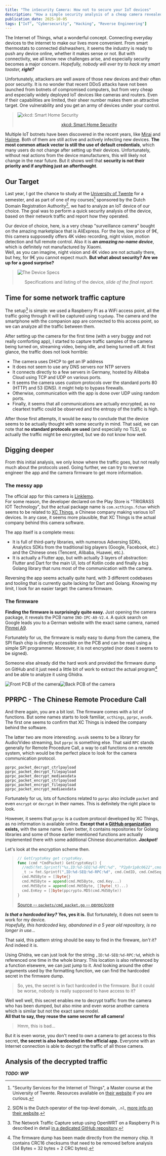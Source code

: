 ```yaml
---
title: "The inSecurity Camera: How not to secure your IoT devices"
description: "How a simple security analysis of a cheap camera revealed multiple vulnerabilities and what you can learn from it."
publication_date: 2025-10-05
tags: ["IoT", "Cybersecurity", "Hacking", "Reverse Engineering"]
---
```


The Internet of Things, what a wonderful concept. Connecting everyday devices to the internet to make 
our lives more convenient. From smart thermostats to connected dishwashers, it seems the industry is 
ready to push any device online, whether it makes sense or not. But with connectivity, we all know
new challenges arise, and especially security becomes a major concern. *Hopefully, nobody will ever
try to hack my smart toaster, **right?***

Unfortunately, attackers are well aware of those new devices and their often poor security. It is no
wonder that recent DDoS attacks have not been launched from botnets of compromised computers, but
from very cheap and especially widely deployed IoT devices like cameras and routers. Even if their 
capabilities are limited, their sheer number makes them an attractive target. One vulnerability and 
you get an army of devices under your control.

> ![xkcd: Smart Home Security](https://imgs.xkcd.com/comics/smart_home_security.png)
> <center><a href="https://xkcd.com/1966/">xkcd: Smart Home Security</a></center>

Multiple IoT botnets have been discovered in the recent years, like [Mirai](https://en.wikipedia.org/wiki/Mirai_(malware))
and [Hajime](https://en.wikipedia.org/wiki/Hajime_(malware)). Both of them are still active and actively
infecting new devices. **The most common attack vector is still the use of default credentials**, which
many users do not change after setting up their devices. Unfortunately, without real actions from
the device manufacturers, this will likely not change in the near future. But it shows well that 
**security is not their priority and if anything just an afterthought**.

## Our Target 

Last year, I got the chance to study at the [University of Twente](https://www.utwente.nl/en/) for a semester, and 
as part of one of my courses[^SSIoT] sponsored by the Dutch Domain Registration Authority[^SIDN], we had to analyze an IoT device of our choice.
The goal was to perform a quick security analysis of the device, based on their network traffic and report how they operated.

Our device of choice, here, is a very cheap "surveillance camera" bought on the amazing marketplace that is AliExpress. 
For the low, low price of 9€, this camera supposedly offers 4K video recording, night vision, motion detection and full remote control.
Also it is ***an amazing no-name device***, which is definitely not manufactured by Xiaomi.  
Well, as you can imagine, night vision and 4K video are not actually there, but hey, for 9€ you cannot expect much.
**But what about security? Are we up for a good surprise?**

> ![The Device Specs](./assets/device_listing.png)
> <center>Specifications and listing of the device, <em>slide of the final report.</em></center>

## Time for some network traffic capture

The setup[^NetworkCapture] is simple: we used a Raspberry Pi as a WiFi access point, all the traffic going through it will be captured using `tcpdump`.
The camera and the smartphone with the companion app are connected to this access point, so we can analyze all the traffic between them.

After setting up the camera for the first time (with a very buggy and not really comforting app), I started to capture traffic samples
of the camera being turned on, streaming video, being idle, and being turned off. At first glance, the traffic does not look horrible:

* The camera uses DHCP to get an IP address
* It does not seem to use any DNS servers nor NTP servers
* It connects directly to a few servers in Germany, hosted by Alibaba Cloud using TCP and UDP on various ports.
* It seems the camera uses custom protocols over the standard ports 80 (HTTP) and 53 (DNS). it might help to bypass firewalls.
* Otherwise, communication with the app is done over UDP using random ports.
* Finally, it seems that all communications are actually encrypted, as no cleartext traffic could be observed and the entropy of the traffic is high.

After those first attempts, it would be easy to conclude that the device seems to be actually thought with some security in mind. 
That said, we can note that **no standard protocols are used** (and especially no TLS), so actually the traffic might be encrypted, but we do not know how well.

## Digging deeper

From this initial analysis, we only know where the traffic goes, but not really much about the protocols used.
Going further, we can try to reverse engineer the app and the camera firmware to get more information.

### The messy app

The official app for this camera is [Linklemo](https://play.google.com/store/apps/details?id=com.xcthings.fchan).  
For some reason, the developer declared on the Play Store is "TRIGRASS IOT Technology", but the actual package name is `com.xcthings.fchan` which 
seems to be related to [XC Things](https://www.xcthings.com), a Chinese company making various IoT devices. In any case, it seems more plausible, that 
XC Things is the actual company behind this camera software.

The app itself is a complete mess:

* It is full of third-party libraries, with numerous Adversing SDKs, Analytics SDKs from 
the traditional big players (Google, Facebook, etc.) and the Chinese ones (Tencent, Alibaba, Huawei, etc.).
* It is actually a Flutter app, but with actually 3 layers of abstraction: Flutter and Dart for the main UI, lots of Kotlin code and finally a big Golang library that runs most of the communication with the camera.

Reversing the app seems actually quite hard, with 3 different codebases and tooling that is currently quite lacking for Dart and Golang.
Knowing my limit, I look for an easier target: the camera firmware.

### The firmware

**Finding the firmware is surprisingly quite easy.**
Just opening the camera package, it reveals the PCB name `INO-IPC-A9-V2.4`. A quick search on Google leads you 
to a German website with the exact same camera, named [Pinmei A9](https://www.elektroda.com/news/news4118499.html).

Fortunately for us, the firmware is really easy to dump from the camera, the SPI flash chip is directly accessible on the PCB and
can be read using a simple SPI programmer. Moreover, it is not encrypted (nor does it seems to be signed).

Someone else already did the hard work and provided the firmware dump on GitHub and it just need a little bit of work to extract the actual
program[^CRCFirmware] and be able to analyze it using Ghidra.

![Front PCB of the camera](./assets/20250822_front_pcb.jpg)![Back PCB of the camera](./assets/20250822_back_pcb.jpg)

## PPRPC - The Chinese Remote Procedure Call

And there again, you are a bit lost. The firmware comes with a lot of functions. But some names starts to look familiar,
`xcthings`, `pprpc`, `avsdk`. The first one seems to confirm that XC Things is indeed the company behind the software.

The latter two are more interesting. `avsdk` seems to be a library for Audio/Video streaming, but `pprpc` is something else.
That said `RPC` stands generally for Remote Procedure Call, a way to call functions on a remote system, which would be the perfect place
to look for the camera communication protocol.

```
pprpc_packet_decrypt_ctrlpayload
pprpc_packet_decrypt_filepayload
pprpc_packet_decrypt_mediaexdata
pprpc_packet_encrypt_ctrlpayload
pprpc_packet_encrypt_filepayload
pprpc_packet_encrypt_mediaexdata
```

Fortunately for us, lots of functions related to `pprpc` also include `packet` and even `encrypt` or `decrypt` in their names. This is definitely
the right place to look.

However, it seems that `pprpc` is a custom protocol developed by XC Things, as no information is available online. **Except that a [GitHub organization](https://github.com/pprpc) exists,** with the same name. Even better, it contains repositories for Golang libraries and some of those earlier mentioned functions are actually implemented there with some additional Chinese documentation. ***Jackpot!***

Let's look at the encryption scheme then.

> ```go
> // GetCryptoKey get cryptoKey.
> func (cmd *CmdPacket) GetCryptoKey() {
> 	//md5(fmt.Sprintf("%s,ID:%d-SEQ:%d-RPC:%d", "P2p0r1p8c0622",cmd.CmdID, cmd.CmdSeq, cmd.RPCType))
> 	_t := fmt.Sprintf(",ID:%d-SEQ:%d-RPC:%d", cmd.CmdID, cmd.CmdSeq, cmd.RPCType)
> 	cmd.Md5Byte = []byte{}
> 	cmd.Md5Byte = append(cmd.Md5Byte, cmd.Key...)
> 	cmd.Md5Byte = append(cmd.Md5Byte, []byte(_t)...)
> 	cmd.EnKey = []byte(ppcrypto.MD5(cmd.Md5Byte))
> }
> ```
> [Source -- `packets/cmd_packet.go` -- pprpc/core](https://github.com/pprpc/core/blob/master/packets/cmd_packet.go#L150-L158)

***Is that a hardcoded key?*** **Yes, yes it is.** But fortunately, it does not seem to work for my device.  
*Hopefully, this hardcoded key, abandoned in a 5 year old repository, is no longer in use...*

That said, this pattern string should be easy to find in the fireware, *isn't it?* And indeed it is.

Using Ghidra, we can just look for the string `,ID:%d-SEQ:%d-RPC:%d`, which is referenced one time in the whole binary. This location is also referenced by a function elsewere, we can just jump to it. And looking around the other arguments used by the formatting function, we can find the hardcoded secret in the firmware dump.

> So, yes, the secret is in fact hardcoded in the firmware. But it could be worse, nobody is really supposed to have access to it?

Well well well, this secret enables me to decrypt traffic from the camera who has been dumped, but also mine and even worse another camera which is similar but not the exact same model.  
**All that to say, they reuse the same secret for all camera!**

> Hmm, this is bad...

But it is even worse, you don't need to own a camera to get access to this secret, **the secret is also hardcoded in the official app.** Everyone with an Internet connection is able to decrypt the traffic of all those camera.

## Analysis of the decrypted traffic

***TODO: WIP***

[^SSIoT]: "Security Services for the Internet of Things", a Master course at the University of Twente. Resources available on [their website](https://courses.sidnlabs.nl/ssi-2025/) if you are curious.
[^SIDN]: SIDN is the Dutch operator of the top-level domain, `.nl`, [more info on their website](https://www.sidn.nl/en/).
[^NetworkCapture]: The Network Traffic Capture setup using OpenWRT on a Raspberry Pi is described in detail [in a dedicated GitHub repository](https://github.com/fusetim/ssi-openwrt-setup).
[^CRCFirmware]: The firmware dump has been made directly from the memory chip. It contains CRC16 checksums that need to be removed before analysis (34 Bytes = 32 bytes + 2 CRC bytes).
